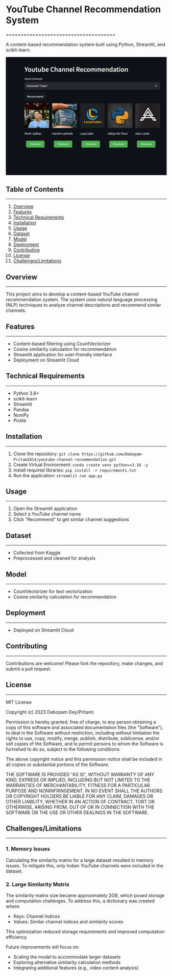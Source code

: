 # YouTube Channel Recommendation System
=====================================

A content-based recommendation system built using Python, Streamlit, and scikit-learn.

<img src="images/youtube recommendation.png" alt="YouTube Channel Recommender System" width="600">

## Table of Contents
-----------------

1. [Overview](#overview)
2. [Features](#features)
3. [Technical Requirements](#technical-requirements)
4. [Installation](#installation)
5. [Usage](#usage)
6. [Dataset](#dataset)
7. [Model](#model)
8. [Deployment](#deployment)
9. [Contributing](#contributing)
10. [License](#license)
11. [Challenges/Limitations](#challenges-limitations)


## Overview
------------

This project aims to develop a content-based YouTube channel recommendation system. The system uses natural language processing (NLP) techniques to analyze channel descriptions and recommend similar channels.


## Features
------------

* Content-based filtering using CountVectorizer
* Cosine similarity calculation for recommendation
* Streamlit application for user-friendly interface
* Deployment on Streamlit Cloud


## Technical Requirements
----------------------

* Python 3.8+
* scikit-learn
* Streamlit
* Pandas
* NumPy
* Pickle


## Installation
------------

1. Clone the repository: `git clone https://github.com/Debopam-Pritam2014/youtube-channel-recommendation.git`
2. Create Virtual Environment: `conda create venv python==3.10 -y`
3. Install required libraries: `pip install -r requirements.txt`
4. Run the application: `streamlit run app.py`


## Usage
-----

1. Open the Streamlit application
2. Select a YouTube channel name
3. Click "Recommend" to get similar channel suggestions


## Dataset
---------

* Collected from Kaggle
* Preprocessed and cleaned for analysis


## Model
------

* CountVectorizer for text vectorization
* Cosine similarity calculation for recommendation


## Deployment
-------------

* Deployed on Streamlit Cloud


## Contributing
------------

Contributions are welcome! Please fork the repository, make changes, and submit a pull request.


## License
-------

MIT License

Copyright (c) 2023 Debopam Dey(Pritam)

Permission is hereby granted, free of charge, to any person obtaining a copy
of this software and associated documentation files (the "Software"), to deal
in the Software without restriction, including without limitation the rights
to use, copy, modify, merge, publish, distribute, sublicense, and/or sell
copies of the Software, and to permit persons to whom the Software is
furnished to do so, subject to the following conditions:


The above copyright notice and this permission notice shall be included in all
copies or substantial portions of the Software.


THE SOFTWARE IS PROVIDED "AS IS", WITHOUT WARRANTY OF ANY KIND, EXPRESS OR
IMPLIED, INCLUDING BUT NOT LIMITED TO THE WARRANTIES OF MERCHANTABILITY,
FITNESS FOR A PARTICULAR PURPOSE AND NONINFRINGEMENT. IN NO EVENT SHALL THE
AUTHORS OR COPYRIGHT HOLDERS BE LIABLE FOR ANY CLAIM, DAMAGES OR OTHER
LIABILITY, WHETHER IN AN ACTION OF CONTRACT, TORT OR OTHERWISE, ARISING FROM,
OUT OF OR IN CONNECTION WITH THE SOFTWARE OR THE USE OR OTHER DEALINGS IN THE
SOFTWARE.


## Challenges/Limitations
----------------------

### 1. Memory Issues

Calculating the similarity matrix for a large dataset resulted in memory issues. To mitigate this, only Indian YouTube channels were included in the dataset.

### 2. Large Similarity Matrix

The similarity matrix size became approximately 2GB, which posed storage and computation challenges. To address this, a dictionary was created where:

* Keys: Channel indices
* Values: Similar channel indices and similarity scores

This optimization reduced storage requirements and improved computation efficiency.


Future improvements will focus on:


* Scaling the model to accommodate larger datasets
* Exploring alternative similarity calculation methods
* Integrating additional features (e.g., video content analysis)